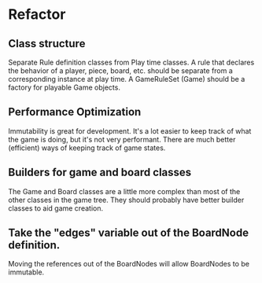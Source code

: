 # Refactor

## Class structure

Separate Rule definition classes from Play time classes.
A rule that declares the behavior of a player, piece, board, etc. should be separate from a corresponding instance at play time.
A GameRuleSet (Game) should be a factory for playable Game objects.


## Performance Optimization

Immutability is great for development. It's a lot easier to keep track of what the game is doing, but it's not very performant.
There are much better (efficient) ways of keeping track of game states. 


## Builders for game and board classes

The Game and Board classes are a little more complex than most of the other classes in the game tree. They should probably have better builder classes
to aid game creation.


## Take the "edges" variable out of the BoardNode definition.

Moving the references out of the BoardNodes will allow BoardNodes to be immutable.
